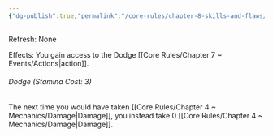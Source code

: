 ```yaml
---
{"dg-publish":true,"permalink":"/core-rules/chapter-8-skills-and-flaws/skill-list/agility/rank-3/dodge/"}
---
```


Refresh: None

Effects:
You gain access to the Dodge [[Core Rules/Chapter 7 ~ Events/Actions\|action]].

###### Dodge (Stamina Cost: 3)
The next time you would have taken [[Core Rules/Chapter 4 ~ Mechanics/Damage\|Damage]], you instead take 0 [[Core Rules/Chapter 4 ~ Mechanics/Damage\|Damage]].